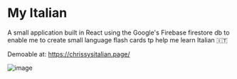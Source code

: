 # My Italian

A small application built in React using the Google's Firebase firestore db to enable me to create small language flash cards tp help me learn Italian 🇮🇹

Demoable at: https://chrissysitalian.page/

![image](https://user-images.githubusercontent.com/46443589/171757926-6ee2a1b2-3b9d-4f84-b316-68f6afcb53a5.png)


